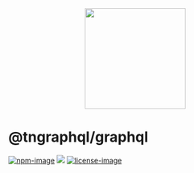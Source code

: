 <div align="center">
  <img src="https://phantrungnguyen.com/63026323.png" width="200px">
</div>

# @tngraphql/graphql

[![npm-image]][npm-url] ![][typescript-image] [![license-image]][license-url]

[npm-image]: https://img.shields.io/npm/v/@tngraphql/graphql.svg?style=for-the-badge&logo=npm
[npm-url]: https://www.npmjs.com/package/@tngraphql/graphql

[typescript-image]: https://img.shields.io/badge/Typescript-294E80.svg?style=for-the-badge&logo=typescript

[license-url]: LICENSE.md
[license-image]: https://img.shields.io/npm/l/@tngraphql/illuminate?style=for-the-badge
